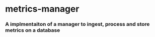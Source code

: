# metrics-manager
### A implmentaiton of a manager to ingest, process and store metrics on a database

```python

```
